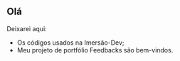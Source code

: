## Olá

Deixarei aqui:
- Os códigos usados na Imersão-Dev;
- Meu projeto de portfólio
Feedbacks são bem-vindos.
